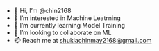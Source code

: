 - 👋 Hi, I’m @chin2168
- 👀 I’m interested in Machine Leatrning
- 🌱 I’m currently learning Model Training
- 💞️ I’m looking to collaborate on ML
- 📫 Reach me at shuklachinmay2168@gmail.com

<!---
chin2168/chin2168 is a ✨ special ✨ repository because its `README.md` (this file) appears on your GitHub profile.
You can click the Preview link to take a look at your changes.
--->
